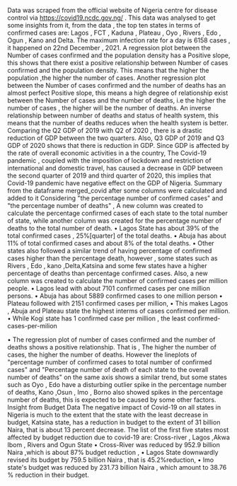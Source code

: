 
Data was scraped from the official website of  Nigeria centre for disease control via https://covid19.ncdc.gov.ng/ .
This data was analysed to get some insights from it, from the data , the top ten states in terms of confirmed cases are: Lagos , FCT , Kaduna , Plateau , Oyo , Rivers , Edo , Ogun , Kano and Delta. 
The maximum infection rate for a day is 6158 cases , it happened on 22nd December , 2021. 
A regression plot between the Number of cases confirmed and the population density has a Positive slope, this shows that there exist a positive relationship between Number of cases confirmed and the population density. This means that the higher the population ,the higher the number of cases. 
Another regression plot between the Number of cases confirmed and the number of deaths has an almost perfect Positive slope, this means a high degree of relationship exist between the Number of cases and the number of deaths, i.e the higher the number of cases , the higher will be the number of deaths.
An inverse relationship between number of deaths and status of health system, this means that the number of deaths reduces when the health system is better.
Comparing the Q2 GDP of 2019 with Q2 of 2020 , there is a drastic reduction of GDP between the two quarters. Also, Q3 GDP of 2019 and Q3 GDP of 2020 shows that there is reduction in GDP. Since GDP is affected by the rate of overall economic activities in a the country, The Covid-19 pandemic , coupled with the imposition of lockdown and restriction of international and domestic travel, has caused a decrease in GDP between the second quarter of 2019 and third quarter of 2020, this implies that Covid-19 pandemic have negative effect on the GDP of Nigeria.
Summary from the dataframe merged_covid after some columns were calculated and added to it
Considering "the percentage number of confirmed cases" and "the percentage number of deaths" , A new column was created to calculate the percentage confirmed cases of each state to the total number of state, while another column was created for the percentage number of deaths to the total number of death.
•	Lagos State has about 39% of the total confirmed cases , 25%[quarter] of the total deaths.
•	Abuja has about 11% of total confirmed cases and about 8% of the total deaths.
•	Other states also followed a similar trend of having percentage of confirmed cases higher than the percentage death, however , some states such as Rivers , Edo , kano ,Delta,Katsina and some few states have a higher percentage of deaths than percentage confirmed cases.
Also, a new column was created to calculate the number of confirmed cases per million people.
•	Lagos lead with about 7101 confirmed cases per one million persons.
•	Abuja has about 5889 confirmed cases to one million person
•	Plateau followed with 2151 confirmed cases per million,
•	This makes Lagos , Abuja and Plateau state the highest interms of cases confirmed per million.
•	While Kogi state has 1 confirmed case per million , the least confirmed-cases-per-milion

•	The regression plot of number of cases confirmed and the number of deaths shows a positive relationship. That is , The higher the number of cases, the higher the number of deaths. However the lineplots of "percentage number of confirmed cases to total number of confirmed cases" and "Percentage number of death of each state to the overall number of deaths" on the same axis shows a similar trend, but some states such as Oyo , Edo have a disturbing outlier spike in the percentage number of deaths, Kano ,Osun , Imo , Borno also showed spikes in the percentage number of deaths, this is expected to be caused by some other factors.
Insight from Budget Data
The negative impact of Covid-19 on all states in Nigeria is much to the extent that the state with the least decrease in budget, Katsina state, has a reduction in budget to the extent of 31 billion Naira, that is about 13 percent decrease. The list of the first five states most affected by budget reduction due to covid-19 are: Cross-river , Lagos ,Akwa Ibom , Rivers and Ogun State
•	Cross-River was reduced by 952.9 billion Naira ,which is about 87% budget reduction ,
•	Lagos State downwardly revised its budget by 759.5 billion Naira , that is 45.2%reduction,
•	Imo state's budget was reduced by 231.73 billion Naira , which amount to 38.76 % reduction in their budget.

